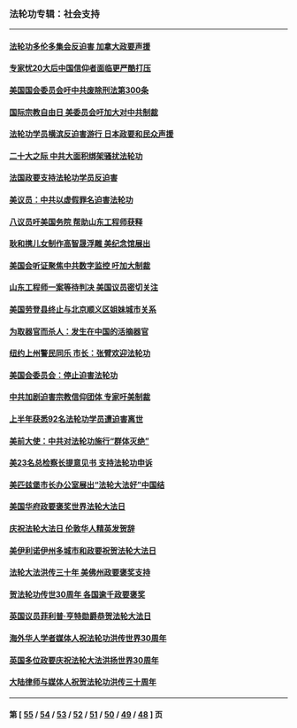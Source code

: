 ### 法轮功专辑：社会支持
---
#### [法轮功多伦多集会反迫害 加拿大政要声援](../../pages/nf4386/n13881303.md?02080430) 
#### [专家忧20大后中国信仰者面临更严酷打压](../../pages/nf4386/n13874993.md?02080430) 
#### [美国国会委员会吁中共废除刑法第300条](../../pages/nf4386/n13868121.md?02080430) 
#### [国际宗教自由日 美委员会吁加大对中共制裁](../../pages/nf4386/n13855021.md?02080430) 
#### [法轮功学员横滨反迫害游行 日本政要和民众声援](../../pages/nf4386/n13847132.md?02080430) 
#### [二十大之际 中共大面积绑架骚扰法轮功](../../pages/nf4386/n13846381.md?02080430) 
#### [法国政要支持法轮功学员反迫害](../../pages/nf4386/n13841970.md?02080430) 
#### [美议员：中共以虚假罪名迫害法轮功](../../pages/nf4386/n13841083.md?02080430) 
#### [八议员吁美国务院 帮助山东工程师获释](../../pages/nf4386/n13836379.md?02080430) 
#### [耿和携儿女制作高智晟浮雕 美纪念馆展出](../../pages/nf4386/n13829624.md?02080430) 
#### [美国会听证聚焦中共数字监控 吁加大制裁](../../pages/nf4386/n13825083.md?02080430) 
#### [山东工程师一案等待判决 美国议员密切关注](../../pages/nf4386/n13815065.md?02080430) 
#### [美国劳登县终止与北京顺义区姐妹城市关系](../../pages/nf4386/n13811030.md?02080430) 
#### [为取器官而杀人：发生在中国的活摘器官](../../pages/nf4386/n13794731.md?02080430) 
#### [纽约上州警民同乐 市长：张臂欢迎法轮功](../../pages/nf4386/n13794375.md?02080430) 
#### [美国会委员会：停止迫害法轮功](../../pages/nf4386/n13788164.md?02080430) 
#### [中共加剧迫害宗教信仰团体 专家吁美制裁](../../pages/nf4386/n13780252.md?02080430) 
#### [上半年获悉92名法轮功学员遭迫害离世](../../pages/nf4386/n13772701.md?02080430) 
#### [美前大使：中共对法轮功施行“群体灭绝”](../../pages/nf4386/n13771705.md?02080430) 
#### [美23名总检察长提意见书 支持法轮功申诉](../../pages/nf4386/n13766596.md?02080430) 
#### [美匹兹堡市长办公室展出“法轮大法好”中国结](../../pages/nf4386/n13749721.md?02080430) 
#### [美国华府政要褒奖世界法轮大法日](../../pages/nf4386/n13743770.md?02080430) 
#### [庆祝法轮大法日 伦敦华人精英发贺辞](../../pages/nf4386/n13741593.md?02080430) 
#### [美伊利诺伊州多城市和政要祝贺法轮大法日](../../pages/nf4386/n13737149.md?02080430) 
#### [法轮大法洪传三十年 美佛州政要褒奖支持](../../pages/nf4386/n13737103.md?02080430) 
#### [贺法轮功传世30周年 各国逾千政要褒奖](../../pages/nf4386/n13735828.md?02080430) 
#### [英国议员菲利普‧亨特勋爵恭贺法轮大法日](../../pages/nf4386/n13736187.md?02080430) 
#### [海外华人学者媒体人祝法轮功洪传世界30周年](../../pages/nf4386/n13735835.md?02080430) 
#### [英国多位政要庆祝法轮大法洪扬世界30周年](../../pages/nf4386/n13734739.md?02080430) 
#### [大陆律师与媒体人祝贺法轮功洪传三十周年](../../pages/nf4386/n13735062.md?02080430) 

---
#### 第 [ [55](./55.md?02080430) / [54](./54.md?02080430) / [53](./53.md?02080430) / [52](./52.md?02080430) / [51](./51.md?02080430) / [50](./50.md?02080430) / [49](./49.md?02080430) / [48](./48.md?02080430) ] 页

